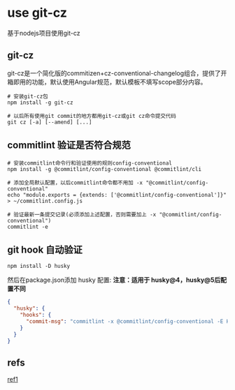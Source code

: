 # use git-cz

基于nodejs项目使用git-cz

## git-cz

git-cz是一个简化版的commitizen+cz-conventional-changelog组合，提供了开箱即用的功能，默认使用Angular规范，默认模板不填写scope部分内容。

```shell
# 安装git-cz包
npm install -g git-cz

# 以后所有使用git commit的地方都用git-cz或git cz命令提交代码
git cz [-a] [--amend] [...]
```

## commitlint 验证是否符合规范

```shell
# 安装commitlint命令行和验证使用的规则config-conventional
npm install -g @commitlint/config-conventional @commitlint/cli

# 添加全局默认配置，以后commitlint命令都不用加 -x "@commitlint/config-conventional"
echo "module.exports = {extends: ['@commitlint/config-conventional']}" > ~/commitlint.config.js

# 验证最新一条提交记录(必须添加上述配置，否则需要加上 -x "@commitlint/config-conventional")
commitlint -e
```

## git hook 自动验证

```shell
npm install -D husky
```

然后在package.json添加 husky 配置: **注意：适用于 husky@4，husky@5后配置不同**

```json
{
  "husky": {
    "hooks": {
      "commit-msg": "commitlint -x @commitlint/config-conventional -E HUSKY_GIT_PARAMS"
    }
  }
}
```

## refs

[ref1][]

[ref1]: https://blog.dteam.top/posts/2019-04/%E8%A7%84%E8%8C%83%E5%8C%96git-commit%E4%BF%A1%E6%81%AF.html "规范化git commit信息"

[git-cz]: https://github.com/streamich/git-cz "[github]git-cz"

[commitlint]: https://github.com/conventional-changelog/commitlint "[github]commitlint"
